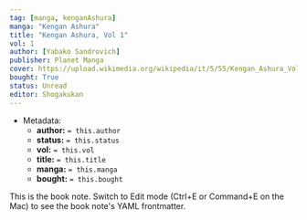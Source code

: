 ```yaml
---
tag: [manga, kenganAshura]
manga: "Kengan Ashura"
title: "Kengan Ashura, Vol 1"
vol: 1
author: [Yabako Sandrovich]
publisher: Planet Manga
cover: https://upload.wikimedia.org/wikipedia/it/5/55/Kengan_Ashura_Volume_1.jpg
bought: True
status: Unread
editor: Shogakukan
---
```



- Metadata:
	- **author:** `= this.author`
	- **status:** `= this.status`
	- **vol:** `= this.vol`
	- **title:** `= this.title`
	- **manga:** `= this.manga`
	- **bought:** `= this.bought`

This is the book note. Switch to Edit mode (Ctrl+E or Command+E on the Mac) to see the book note's YAML frontmatter.